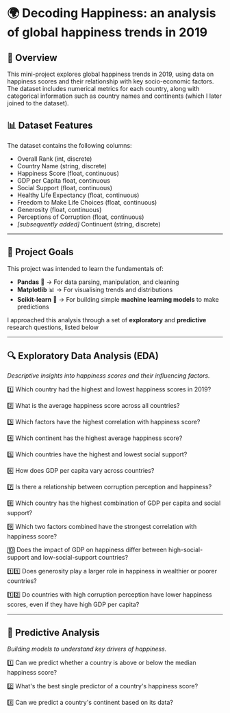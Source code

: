 # 🌍 Decoding Happiness: an analysis of global happiness trends in 2019

## 📌 Overview  
This mini-project explores global happiness trends in 2019, using data on happiness scores and their relationship with key socio-economic factors. The dataset includes numerical metrics for each country, along with categorical information such as country names and continents (which I later joined to the dataset).  

## 📊 Dataset Features  
The dataset contains the following columns:  
- Overall Rank (int, discrete)
- Country Name (string, discrete)  
- Happiness Score (float, continuous)
- GDP per Capita float, continuous
- Social Support (float, continuous)
- Healthy Life Expectancy (float, continuous)
- Freedom to Make Life Choices (float, continuous)
- Generosity (float, continuous)
- Perceptions of Corruption (float, continuous)
- *[subsequently added]* Continuent (string, discrete)


---


## 🎯 Project Goals  
This project was intended to learn the fundamentals of:  
- **Pandas** 🐼 → For data parsing, manipulation, and cleaning  
- **Matplotlib** 📊 → For visualising trends and distributions  
- **Scikit-learn** 🤖 → For building simple **machine learning models** to make predictions  

I approached this analysis through a set of **exploratory** and **predictive** research questions, listed below  


---


## 🔍 Exploratory Data Analysis (EDA)  
*Descriptive insights into happiness scores and their influencing factors.*

1️⃣ Which country had the highest and lowest happiness scores in 2019?

2️⃣ What is the average happiness score across all countries?

3️⃣ Which factors have the highest correlation with happiness score?

4️⃣ Which continent has the highest average happiness score?

5️⃣ Which countries have the highest and lowest social support?

6️⃣ How does GDP per capita vary across countries?

7️⃣ Is there a relationship between corruption perception and happiness?

8️⃣ Which country has the highest combination of GDP per capita and social support?

9️⃣ Which two factors combined have the strongest correlation with happiness score?

🔟 Does the impact of GDP on happiness differ between high-social-support and low-social-support countries?

1️⃣1️⃣ Does generosity play a larger role in happiness in wealthier or poorer countries?

1️⃣2️⃣ Do countries with high corruption perception have lower happiness scores, even if they have high GDP per capita?  


---


## 🤖 Predictive Analysis  
*Building models to understand key drivers of happiness.*

1️⃣ Can we predict whether a country is above or below the median happiness score? 

2️⃣ What's the best single predictor of a country's happiness score?

3️⃣ Can we predict a country's continent based on its data?
